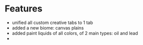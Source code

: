 # Features
* unified all custom creative tabs to 1 tab
* added a new biome: canvas plains
* added paint liquids of all colors, of 2 main types: oil and lead
* 

